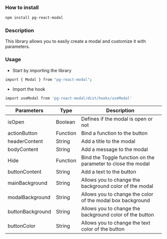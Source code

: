 ### How to install
```sh
npm install pg-react-modal
```

### Description
This library allows you to easily create a modal and customize it with parameters.

### Usage
- Start by importing the library
```sh
import { Modal } from "pg-react-modal";
```
- Import the hook
```sh
import useModal from 'pg-react-modal/dist/hooks/useModal'
```

| Parameters | Type | Description |
| ------ | ------ | ------ |
| isOpen | Boolean | Defines if the modal is open or not |
| actionButton | Function | Bind a function to the button |
| headerContent | String | Add a title to the modal |
| bodyContent | String | Add a message to the modal |
| Hide | Function | Bind the Toggle function on the parameter to close the modal |
| buttonContent | String | Add a text to the button |
| mainBackground | String | Allows you to change the background color of the modal |
| modalBackground | String | Allows you to change the color of the modal box background |
| buttonBackground | String | Allows you to change the background color of the button |
| buttonColor | String | Allows you to change the text color of the button |